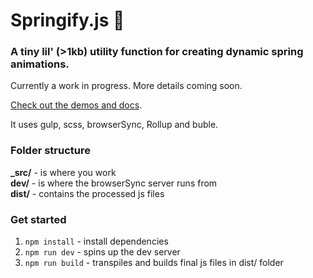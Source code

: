 # Springify.js 🌿
### A tiny lil' (>1kb) utility function for creating dynamic spring animations.

Currently a work in progress. More details coming soon.

<a href="https://lukecarlthompson.github.io/springify.js/.">Check out the demos and docs</a>.

It uses gulp, scss, browserSync, Rollup and buble.

### Folder structure
**_src/** - is where you work  
**dev/** - is where the browserSync server runs from  
**dist/** - contains the processed js files  


### Get started
1. `npm install` - install dependencies
2. `npm run dev` - spins up the dev server
3. `npm run build` - transpiles and builds final js files in dist/ folder
